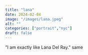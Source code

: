 ```yaml
---
title: "lana"
date: 2024-02-04
image: "/images/lana.jpeg"
alt: ""
categories: ["portrait","nyc"]
draft: false
---
```


"I am exactly like Lana Del Ray." same